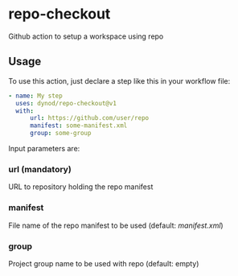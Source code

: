 # repo-checkout
Github action to setup a workspace using repo

## Usage

To use this action, just declare a step like this in your workflow file:
```yaml
- name: My step
  uses: dynod/repo-checkout@v1
  with:
      url: https://github.com/user/repo
      manifest: some-manifest.xml
      group: some-group
```

Input parameters are:

### url (mandatory)
URL to repository holding the repo manifest

### manifest
File name of the repo manifest to be used (default: *manifest.xml*)

### group
Project group name to be used with repo (default: empty)
